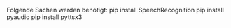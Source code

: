 Folgende Sachen werden benötigt:
pip install SpeechRecognition
pip install pyaudio
pip install pyttsx3